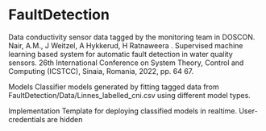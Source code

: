 # FaultDetection

Data
conductivity sensor data tagged by the monitoring team in DOSCON.
Nair, A.M., J Weitzel, A Hykkerud, H Ratnaweera . Supervised machine learning based system for automatic fault detection in water quality sensors. 26th International Conference on System Theory, Control and Computing (ICSTCC), Sinaia, Romania, 2022, pp. 64 67.

Models 
Classifier models generated by fitting tagged data from FaultDetection/Data/Linnes_labelled_cni.csv using different model types. 

Implementation
Template for deploying classified models in realtime. User-credentials are hidden
